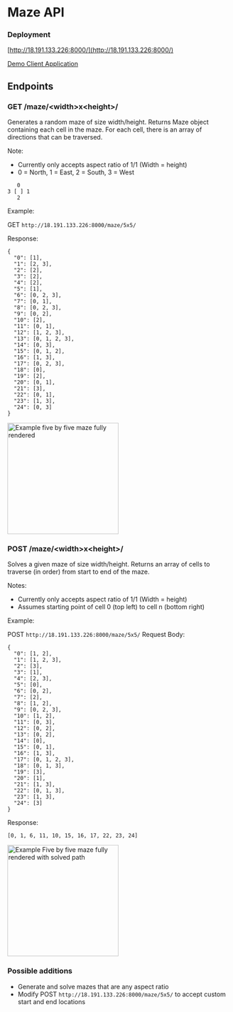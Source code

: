 # Maze API

### Deployment
[http://18.191.133.226:8000/](http://18.191.133.226:8000/)

[Demo Client Application](http://maze-client.s3-website.us-east-2.amazonaws.com/)

## Endpoints
### GET /maze/\<width>x\<height>/
Generates a random maze of size width/height. Returns Maze object containing each cell in the maze. For each cell, there is an array of directions that can be traversed.

Note:
 - Currently only accepts aspect ratio of 1/1 (Width = height)
 - 0 = North, 1 = East, 2 = South, 3 = West
```
   0
3 [ ] 1
   2
```

Example:

GET `http://18.191.133.226:8000/maze/5x5/`

Response:
```
{
  "0": [1],
  "1": [2, 3],
  "2": [2],
  "3": [2],
  "4": [2],
  "5": [1],
  "6": [0, 2, 3],
  "7": [0, 1],
  "8": [0, 2, 3],
  "9": [0, 2],
  "10": [2],
  "11": [0, 1],
  "12": [1, 2, 3],
  "13": [0, 1, 2, 3],
  "14": [0, 3],
  "15": [0, 1, 2],
  "16": [1, 3],
  "17": [0, 2, 3],
  "18": [0],
  "19": [2],
  "20": [0, 1],
  "21": [3],
  "22": [0, 1],
  "23": [1, 3],
  "24": [0, 3]
}
```
<img src="https://github.com/user-attachments/assets/d73b64dd-bb7f-48af-9a0d-b79d15673c4b" width="250" height="250" alt="Example five by five maze fully rendered" />

### POST /maze/\<width>x\<height>/
Solves a given maze of size width/height. Returns an array of cells to traverse (in order) from start to end of the maze.

Notes:
 - Currently only accepts aspect ratio of 1/1 (Width = height)
 - Assumes starting point of cell 0 (top left) to cell n (bottom right)

Example:

POST `http://18.191.133.226:8000/maze/5x5/`
Request Body:
```
{
  "0": [1, 2],
  "1": [1, 2, 3],
  "2": [3],
  "3": [1],
  "4": [2, 3],
  "5": [0],
  "6": [0, 2],
  "7": [2],
  "8": [1, 2],
  "9": [0, 2, 3],
  "10": [1, 2],
  "11": [0, 3],
  "12": [0, 2],
  "13": [0, 2],
  "14": [0],
  "15": [0, 1],
  "16": [1, 3],
  "17": [0, 1, 2, 3],
  "18": [0, 1, 3],
  "19": [3],
  "20": [1],
  "21": [1, 3],
  "22": [0, 1, 3],
  "23": [1, 3],
  "24": [3]
}
```

Response:
```
[0, 1, 6, 11, 10, 15, 16, 17, 22, 23, 24]
```
<img src="https://github.com/user-attachments/assets/1c5a775c-fbe1-4f89-95b9-d72bf85bbf2b" width="250" height="250" alt="Example Five by five maze fully rendered with solved path" />

### Possible additions
 - Generate and solve mazes that are any aspect ratio
 - Modify POST `http://18.191.133.226:8000/maze/5x5/` to accept custom start and end locations
